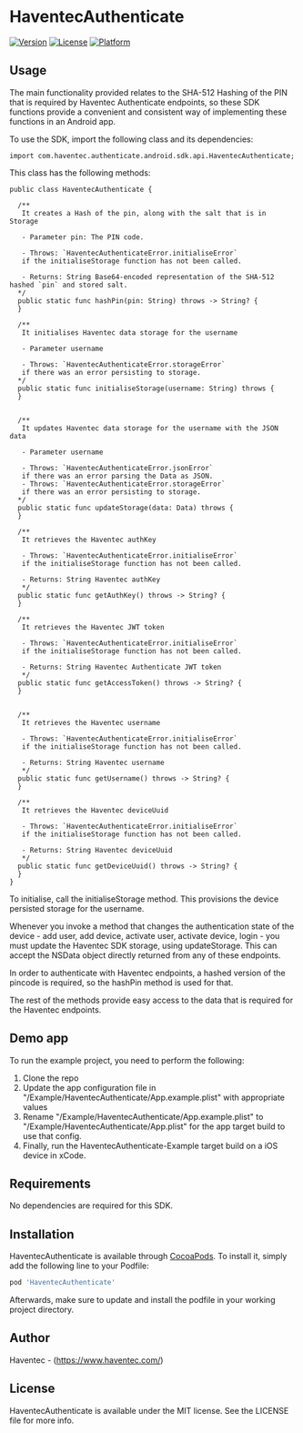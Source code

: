 # HaventecAuthenticate

[![Version](https://img.shields.io/cocoapods/v/HaventecAuthenticate.svg?style=flat)](https://cocoapods.org/pods/HaventecAuthenticate)
[![License](https://img.shields.io/cocoapods/l/HaventecAuthenticate.svg?style=flat)](https://cocoapods.org/pods/HaventecAuthenticate)
[![Platform](https://img.shields.io/cocoapods/p/HaventecAuthenticate.svg?style=flat)](https://cocoapods.org/pods/HaventecAuthenticate)

## Usage

The main functionality provided relates to the SHA-512 Hashing of the PIN that is required by Haventec Authenticate endpoints,
so these SDK functions provide a convenient and consistent way of implementing these functions in an Android app.

To use the SDK, import the following class and its dependencies:
```
import com.haventec.authenticate.android.sdk.api.HaventecAuthenticate;
```

This class has the following methods:
```
public class HaventecAuthenticate {

  /**
   It creates a Hash of the pin, along with the salt that is in Storage

   - Parameter pin: The PIN code.

   - Throws: `HaventecAuthenticateError.initialiseError`
   if the initialiseStorage function has not been called.

   - Returns: String Base64-encoded representation of the SHA-512 hashed `pin` and stored salt.
  */
  public static func hashPin(pin: String) throws -> String? {
  }

  /**
   It initialises Haventec data storage for the username

   - Parameter username

   - Throws: `HaventecAuthenticateError.storageError`
   if there was an error persisting to storage.
  */
  public static func initialiseStorage(username: String) throws {
  }


  /**
   It updates Haventec data storage for the username with the JSON data

   - Parameter username

   - Throws: `HaventecAuthenticateError.jsonError`
   if there was an error parsing the Data as JSON.
   - Throws: `HaventecAuthenticateError.storageError`
   if there was an error persisting to storage.
  */
  public static func updateStorage(data: Data) throws {
  }

  /**
   It retrieves the Haventec authKey

   - Throws: `HaventecAuthenticateError.initialiseError`
   if the initialiseStorage function has not been called.

   - Returns: String Haventec authKey
   */
  public static func getAuthKey() throws -> String? {
  }

  /**
   It retrieves the Haventec JWT token

   - Throws: `HaventecAuthenticateError.initialiseError`
   if the initialiseStorage function has not been called.

   - Returns: String Haventec Authenticate JWT token
   */
  public static func getAccessToken() throws -> String? {
  }


  /**
   It retrieves the Haventec username

   - Throws: `HaventecAuthenticateError.initialiseError`
   if the initialiseStorage function has not been called.

   - Returns: String Haventec username
   */
  public static func getUsername() throws -> String? {
  }

  /**
   It retrieves the Haventec deviceUuid

   - Throws: `HaventecAuthenticateError.initialiseError`
   if the initialiseStorage function has not been called.

   - Returns: String Haventec deviceUuid
   */
  public static func getDeviceUuid() throws -> String? {
  }
}
```

To initialise, call the initialiseStorage method. This provisions the device persisted storage for the username.

Whenever you invoke a method that changes the authentication state of the device - add user, add device, activate user,
activate device, login - you must update the Haventec SDK storage, using updateStorage.
This can accept the NSData object directly returned from any of these endpoints.

In order to authenticate with Haventec endpoints, a hashed version of the pincode is required, so the hashPin method is used for that.

The rest of the methods provide easy access to the data that is required for the Haventec endpoints.

## Demo app

To run the example project, you need to perform the following:

1. Clone the repo
2. Update the app configuration file in "/Example/HaventecAuthenticate/App.example.plist" with appropriate values
3. Rename "/Example/HaventecAuthenticate/App.example.plist" to "/Example/HaventecAuthenticate/App.plist" for the app target build to use that config.
4. Finally, run the HaventecAuthenticate-Example target build on a iOS device in xCode.

## Requirements

No dependencies are required for this SDK.

## Installation

HaventecAuthenticate is available through [CocoaPods](https://cocoapods.org/pods/HaventecAuthenticate). To install
it, simply add the following line to your Podfile:

```ruby
pod 'HaventecAuthenticate'
```

Afterwards, make sure to update and install the podfile in your working project directory.

## Author

Haventec - (https://www.haventec.com/)

## License

HaventecAuthenticate is available under the MIT license. See the LICENSE file for more info.
